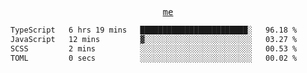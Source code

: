 <p align="center">
  <samp>
    <a href="https://yiwwhl.com">me</a>
  </samp>
</p>

<!--START_SECTION:waka-->

```txt
TypeScript   6 hrs 19 mins   ████████████████████████░   96.18 %
JavaScript   12 mins         ▓░░░░░░░░░░░░░░░░░░░░░░░░   03.27 %
SCSS         2 mins          ░░░░░░░░░░░░░░░░░░░░░░░░░   00.53 %
TOML         0 secs          ░░░░░░░░░░░░░░░░░░░░░░░░░   00.02 %
```

<!--END_SECTION:waka-->